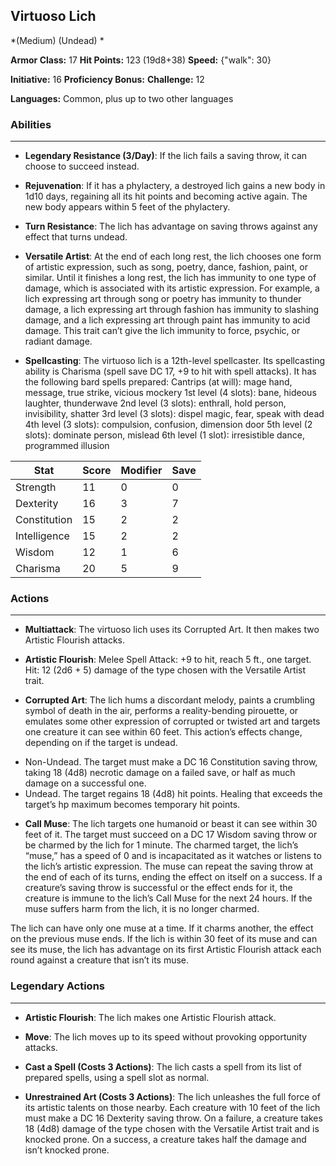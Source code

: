 ## Virtuoso Lich
*(Medium) (Undead) *

**Armor Class:** 17
**Hit Points:** 123 (19d8+38)
**Speed:** {"walk": 30}

**Initiative:** 16
**Proficiency Bonus:**
**Challenge:** 12

**Languages:** Common, plus up to two other languages

### Abilities
 --- 
- **Legendary Resistance (3/Day)**: If the lich fails a saving throw, it can choose to succeed instead.

- **Rejuvenation**: If it has a phylactery, a destroyed lich gains a new body in 1d10 days, regaining all its hit points and becoming active again. The new body appears within 5 feet of the phylactery.

- **Turn Resistance**: The lich has advantage on saving throws against any effect that turns undead.

- **Versatile Artist**: At the end of each long rest, the lich chooses one form of artistic expression, such as song, poetry, dance, fashion, paint, or similar. Until it finishes a long rest, the lich has immunity to one type of damage, which is associated with its artistic expression. For example, a lich expressing art through song or poetry has immunity to thunder damage, a lich expressing art through fashion has immunity to slashing damage, and a lich expressing art through paint has immunity to acid damage. This trait can’t give the lich immunity to force, psychic, or radiant damage.

- **Spellcasting**: The virtuoso lich is a 12th-level spellcaster. Its spellcasting ability is Charisma (spell save DC 17, +9 to hit with spell attacks). It has the following bard spells prepared:
Cantrips (at will): mage hand, message, true strike, vicious mockery
1st level (4 slots): bane, hideous laughter, thunderwave
2nd level (3 slots): enthrall, hold person, invisibility, shatter
3rd level (3 slots): dispel magic, fear, speak with dead
4th level (3 slots): compulsion, confusion, dimension door
5th level (2 slots): dominate person, mislead
6th level (1 slot): irresistible dance, programmed illusion



| Stat | Score | Modifier | Save |
| ---- | ---- | ---- | ---- |
| Strength | 11 | 0 | 0 |
| Dexterity | 16 | 3 | 7 |
| Constitution | 15 | 2 | 2 |
| Intelligence | 15 | 2 | 2 |
| Wisdom | 12 | 1 | 6 |
| Charisma | 20 | 5 | 9 |

### Actions
 --- 
- **Multiattack**: The virtuoso lich uses its Corrupted Art. It then makes two Artistic Flourish attacks.

- **Artistic Flourish**: Melee Spell Attack: +9 to hit, reach 5 ft., one target. Hit: 12 (2d6 + 5) damage of the type chosen with the Versatile Artist trait.

- **Corrupted Art**: The lich hums a discordant melody, paints a crumbling symbol of death in the air, performs a reality-bending pirouette, or emulates some other expression of corrupted or twisted art and targets one creature it can see within 60 feet. This action’s effects change, depending on if the target is undead. 
* Non-Undead. The target must make a DC 16 Constitution saving throw, taking 18 (4d8) necrotic damage on a failed save, or half as much damage on a successful one. 
* Undead. The target regains 18 (4d8) hit points. Healing that exceeds the target’s hp maximum becomes temporary hit points.

- **Call Muse**: The lich targets one humanoid or beast it can see within 30 feet of it. The target must succeed on a DC 17 Wisdom saving throw or be charmed by the lich for 1 minute. The charmed target, the lich’s “muse,” has a speed of 0 and is incapacitated as it watches or listens to the lich’s artistic expression. The muse can repeat the saving throw at the end of each of its turns, ending the effect on itself on a success. If a creature’s saving throw is successful or the effect ends for it, the creature is immune to the lich’s Call Muse for the next 24 hours. If the muse suffers harm from the lich, it is no longer charmed.

The lich can have only one muse at a time. If it charms another, the effect on the previous muse ends. If the lich is within 30 feet of its muse and can see its muse, the lich has advantage on its first Artistic Flourish attack each round against a creature that isn’t its muse.

### Legendary Actions
 --- 
- **Artistic Flourish**: The lich makes one Artistic Flourish attack.

- **Move**: The lich moves up to its speed without provoking opportunity attacks.

- **Cast a Spell (Costs 3 Actions)**: The lich casts a spell from its list of prepared spells, using a spell slot as normal.

- **Unrestrained Art (Costs 3 Actions)**: The lich unleashes the full force of its artistic talents on those nearby. Each creature with 10 feet of the lich must make a DC 16 Dexterity saving throw. On a failure, a creature takes 18 (4d8) damage of the type chosen with the Versatile Artist trait and is knocked prone. On a success, a creature takes half the damage and isn’t knocked prone.


